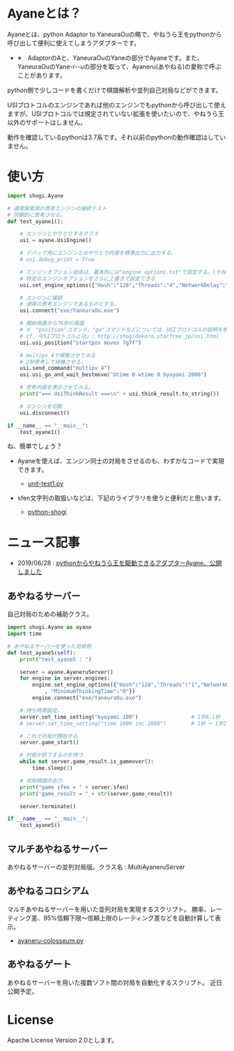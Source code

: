 ﻿# Ayaneとは？

Ayaneとは、python Adaptor to YaneuraOuの略で、やねうら王をpythonから呼び出して便利に使えてしまうアダプターです。
- ※　AdaptorのAと、YaneuraOuのYaneの部分でAyaneです。また、YaneuraOuのYane-r--uの部分を取って、Ayaneru(あやねる)の愛称で呼ぶことがあります。

python側で少しコードを書くだけで棋譜解析や並列自己対局などができます。

USIプロトコルのエンジンであれば他のエンジンでもpythonから呼び出して使えますが、USIプロトコルでは規定されていない拡張を使いたいので、やねうら王以外のサポートはしません。

動作を確認しているpythonは3.7系です。それ以前のpythonの動作確認はしていません。

# 使い方

```python
import shogi.Ayane

# 通常探索用の思考エンジンの接続テスト
# 同期的に思考させる。
def test_ayane1():

    # エンジンとやりとりするクラス
    usi = ayane.UsiEngine()

    # デバッグ用にエンジンとのやりとり内容を標準出力に出力する。
    # usi.debug_print = True

    # エンジンオプション自体は、基本的には"engine_options.txt"で設定する。(やねうら王のdocs/を読むべし)
    # 特定のエンジンオプションをさらに上書きで設定できる
    usi.set_engine_options({"Hash":"128","Threads":"4","NetworkDelay":"0","NetworkDelay2":"0"})

    # エンジンに接続
    # 通常の思考エンジンであるものとする。
    usi.connect("exe/YaneuraOu.exe")

    # 開始局面から76歩の局面
    # ※　"position"コマンド、"go"コマンドなどについては、USIプロトコルの説明を参考にしてください。
    # cf.「USIプロトコルとは」: http://shogidokoro.starfree.jp/usi.html
    usi.usi_position("startpos moves 7g7f")

    # multipv 4で探索させてみる
    # 2秒思考して待機させる。
    usi.send_command("multipv 4")
    usi.usi_go_and_wait_bestmove("btime 0 wtime 0 byoyomi 2000")

    # 思考内容を表示させてみる。
    print("=== UsiThinkResult ===\n" + usi.think_result.to_string())

    # エンジンを切断
    usi.disconnect()

if __name__ == "__main__":
    test_ayane1()
```

ね、簡単でしょう？

- Ayaneを使えば、エンジン同士の対局をさせるのも、わずかなコードで実現できます。
  - [unit-test1.py](source/unit_test1.py)

- sfen文字列の取扱いなどは、下記のライブラリを使うと便利だと思います。
  - [python-shogi](https://github.com/gunyarakun/python-shogi)


# ニュース記事

- 2019/06/28 : [pythonからやねうら王を駆動できるアダプターAyane、公開しました](http://yaneuraou.yaneu.com/2019/06/28/python%e3%81%8b%e3%82%89%e3%82%84%e3%81%ad%e3%81%86%e3%82%89%e7%8e%8b%e3%82%92%e9%a7%86%e5%8b%95%e3%81%a7%e3%81%8d%e3%82%8b%e3%82%a2%e3%83%80%e3%83%97%e3%82%bf%e3%83%bcayane%e3%80%81%e5%85%ac%e9%96%8b/)


## あやねるサーバー

自己対局のための補助クラス。

```python
import shogi.Ayane as ayane
import time

# あやねるサーバーを使った対局例    
def test_ayane5(self):
    print("test_ayane5 : ")

    server = ayane.AyaneruServer()
    for engine in server.engines:
        engine.set_engine_options({"Hash":"128","Threads":"1","NetworkDelay":"0","NetworkDelay2":"0","MaxMovesToDraw":"320" \
            , "MinimumThinkingTime":"0"})
        engine.connect("exe/YaneuraOu.exe")

    # 持ち時間設定。
    server.set_time_setting("byoyomi 100")                 # 1手0.1秒
    # server.set_time_setting("time 1000 inc 2000")        # 1秒 + 1手2秒

    # これで対局が開始する
    server.game_start()

    # 対局が終了するのを待つ
    while not server.game_result.is_gameover():
        time.sleep(1)

    # 対局棋譜の出力
    print("game sfen = " + server.sfen)
    print("game_result = " + str(server.game_result))

    server.terminate()

if __name__ == "__main__":
    test_ayane5()
```

## マルチあやねるサーバー

あやねるサーバーの並列対局版。クラス名 : MultiAyaneruServer


## あやねるコロシアム

マルチあやねるサーバーを用いた並列対局を実現するスクリプト。
勝率、レーティング差、95%信頼下限～信頼上限のレーティング差などを自動計算して表示。

- [ayaneru-colosseum.py](ayaneru-colosseum.py)


## あやねるゲート

あやねるサーバーを用いた複数ソフト間の対局を自動化するスクリプト。
近日公開予定。


# License

Apache License Version 2.0とします。
